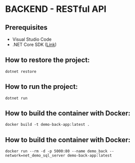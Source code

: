 # BACKEND - RESTful API

## Prerequisites

* Visual Studio Code
* .NET Core SDK ([Link](https://dotnet.microsoft.com/download/thank-you/dotnet-sdk-3.0.100-windows-x64-installer))


## How to restore the project:

    dotnet restore

## How to run the project:

    dotnet run
    
## How to build the container with Docker:

    docker build -t demo-back-app:latest .
    
## How to build the container with Docker:

    docker run --rm -d -p 5000:80 --name demo_back --network=net_demo_sql_server demo-back-app:latest
